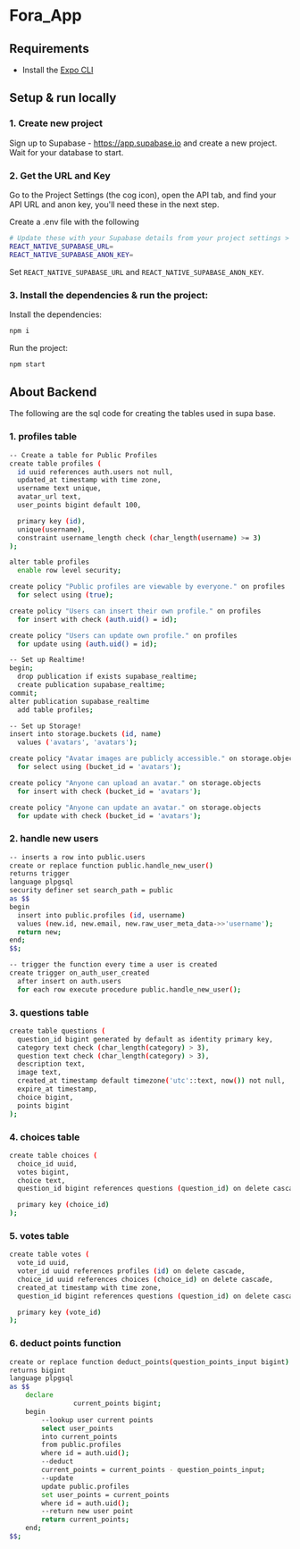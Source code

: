 # Fora_App

## Requirements
- Install the [Expo CLI](https://docs.expo.io/get-started/installation/)

## Setup & run locally
### 1. Create new project
Sign up to Supabase - https://app.supabase.io and create a new project. Wait for your database to start.

### 2. Get the URL and Key
Go to the Project Settings (the cog icon), open the API tab, and find your API URL and anon key, you'll need these in the next step.

Create a .env file with the following
```bash
# Update these with your Supabase details from your project settings > API
REACT_NATIVE_SUPABASE_URL=
REACT_NATIVE_SUPABASE_ANON_KEY=
```
Set `REACT_NATIVE_SUPABASE_URL` and `REACT_NATIVE_SUPABASE_ANON_KEY`.

### 3. Install the dependencies & run the project:

Install the dependencies:

```bash
npm i
```

Run the project:

```bash
npm start
```

## About Backend
The following are the sql code for creating the tables used in supa base.

### 1. profiles table
```bash
-- Create a table for Public Profiles
create table profiles (
  id uuid references auth.users not null,
  updated_at timestamp with time zone,
  username text unique,
  avatar_url text,
  user_points bigint default 100,

  primary key (id),
  unique(username),
  constraint username_length check (char_length(username) >= 3)
);

alter table profiles
  enable row level security;

create policy "Public profiles are viewable by everyone." on profiles
  for select using (true);

create policy "Users can insert their own profile." on profiles
  for insert with check (auth.uid() = id);

create policy "Users can update own profile." on profiles
  for update using (auth.uid() = id);

-- Set up Realtime!
begin;
  drop publication if exists supabase_realtime;
  create publication supabase_realtime;
commit;
alter publication supabase_realtime
  add table profiles;

-- Set up Storage!
insert into storage.buckets (id, name)
  values ('avatars', 'avatars');

create policy "Avatar images are publicly accessible." on storage.objects
  for select using (bucket_id = 'avatars');

create policy "Anyone can upload an avatar." on storage.objects
  for insert with check (bucket_id = 'avatars');

create policy "Anyone can update an avatar." on storage.objects
  for update with check (bucket_id = 'avatars');
```

### 2. handle new users
```bash
-- inserts a row into public.users
create or replace function public.handle_new_user() 
returns trigger 
language plpgsql 
security definer set search_path = public
as $$
begin
  insert into public.profiles (id, username)
  values (new.id, new.email, new.raw_user_meta_data->>'username');
  return new;
end;
$$;

-- trigger the function every time a user is created
create trigger on_auth_user_created
  after insert on auth.users
  for each row execute procedure public.handle_new_user();
```

### 3. questions table
```bash
create table questions (
  question_id bigint generated by default as identity primary key,
  category text check (char_length(category) > 3),
  question text check (char_length(category) > 3),
  description text,
  image text,
  created_at timestamp default timezone('utc'::text, now()) not null,
  expire_at timestamp,
  choice bigint,
  points bigint
);
```

### 4. choices table
```bash
create table choices (
  choice_id uuid,
  votes bigint,
  choice text,
  question_id bigint references questions (question_id) on delete cascade,

  primary key (choice_id)
);
```


### 5. votes table
```bash
create table votes (
  vote_id uuid,
  voter_id uuid references profiles (id) on delete cascade,
  choice_id uuid references choices (choice_id) on delete cascade,
  created_at timestamp with time zone,
  question_id bigint references questions (question_id) on delete cascade,

  primary key (vote_id)
);
```

### 6. deduct points function
```bash
create or replace function deduct_points(question_points_input bigint)
returns bigint 
language plpgsql
as $$
	declare
                current_points bigint;
	begin
        --lookup user current points
        select user_points
        into current_points
        from public.profiles
        where id = auth.uid();
        --deduct
        current_points = current_points - question_points_input;
        --update
        update public.profiles
        set user_points = current_points
        where id = auth.uid();
        --return new user point
        return current_points;
	end;
$$;

```












